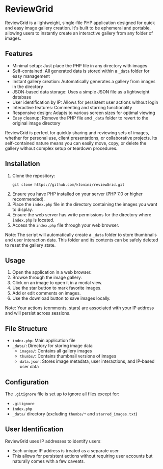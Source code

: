 # ReviewGrid

ReviewGrid is a lightweight, single-file PHP application designed for quick and easy image gallery creation. It's built to be ephemeral and portable, allowing users to instantly create an interactive gallery from any folder of images.


## Features

- Minimal setup: Just place the PHP file in any directory with images
- Self-contained: All generated data is stored within a `_data` folder for easy management
- Instant gallery creation: Automatically generates a gallery from images in the directory
- JSON-based data storage: Uses a simple JSON file as a lightweight database
- User identification by IP: Allows for persistent user actions without login
- Interactive features: Commenting and starring functionality
- Responsive design: Adapts to various screen sizes for optimal viewing
- Easy cleanup: Remove the PHP file and `_data` folder to revert to the original image directory

ReviewGrid is perfect for quickly sharing and reviewing sets of images, whether for personal use, client presentations, or collaborative projects. Its self-contained nature means you can easily move, copy, or delete the gallery without complex setup or teardown procedures.

## Installation

1. Clone the repository:
   ```
   git clone https://github.com/ktonini/reviewGrid.git
   ```
2. Ensure you have PHP installed on your server (PHP 7.0 or higher recommended).
3. Place the `index.php` file in the directory containing the images you want to display.
4. Ensure the web server has write permissions for the directory where `index.php` is located.
5. Access the `index.php` file through your web browser.

Note: The script will automatically create a `_data` folder to store thumbnails and user interaction data. This folder and its contents can be safely deleted to reset the gallery state.

## Usage

1. Open the application in a web browser.
2. Browse through the image gallery.
3. Click on an image to open it in a modal view.
4. Use the star button to mark favorite images.
5. Add or edit comments on images.
6. Use the download button to save images locally.

Note: Your actions (comments, stars) are associated with your IP address and will persist across sessions.

## File Structure

- `index.php`: Main application file
- `_data/`: Directory for storing image data
  - `images/`: Contains all gallery images
  - `thumbs/`: Contains thumbnail versions of images
  - `data.json`: Stores image metadata, user interactions, and IP-based user data

## Configuration

The `.gitignore` file is set up to ignore all files except for:
- `.gitignore`
- `index.php`
- `_data/` directory (excluding `thumbs/*` and `starred_images.txt`)

## User Identification

ReviewGrid uses IP addresses to identify users:
- Each unique IP address is treated as a separate user
- This allows for persistent actions without requiring user accounts but naturally comes with a few caveats.
  